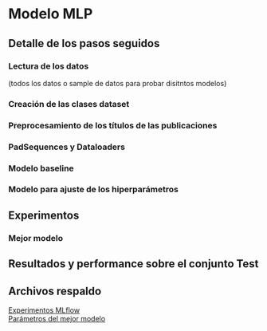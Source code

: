 # Modelo MLP
## Detalle de los pasos seguidos
### Lectura de los datos
(todos los datos o sample de datos para probar disitntos modelos)

### Creación de las clases dataset

### Preprocesamiento de los títulos de las publicaciones

### PadSequences y Dataloaders

### Modelo baseline

### Modelo para ajuste de los hiperparámetros

## Experimentos

### Mejor modelo

## Resultados y performance sobre el conjunto Test



## Archivos respaldo
<a href="https://drive.google.com/file/d/1vEZYwQ7jsEyreZxcG-eyvMbKKxAlMF1Y/view?usp=sharing">Experimentos MLflow</a>
<br>
<a href="https://drive.google.com/file/d/16KqVWlnR8qIdedh30F0KK5i2K9OZjc6A/view?usp=sharing">Parámetros del mejor modelo</a>
